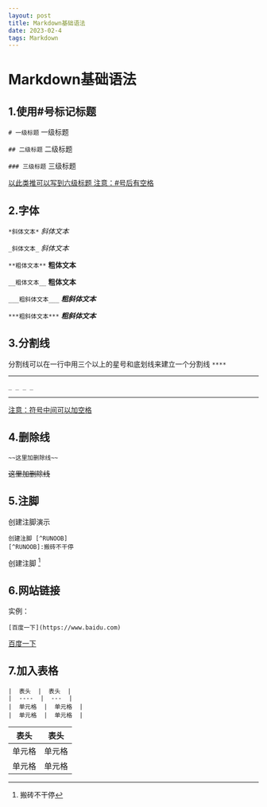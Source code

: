 ```yaml
---
layout: post
title: Markdown基础语法
date: 2023-02-4
tags: Markdown  
---
```




# Markdown基础语法


## 1.使用#号标记标题

`# 一级标题`    一级标题

`## 二级标题`   二级标题

`### 三级标题`  三级标题

<u>以此类推可以写到六级标题 注意：#号后有空格</u>

## 2.字体
`*斜体文本*`      *斜体文本*

`_斜体文本_`      _斜体文本_

`**粗体文本**`    **粗体文本**

`__粗体文本__`  __粗体文本__

`___粗斜体文本___`   ___粗斜体文本___

`***粗斜体文本***`   ***粗斜体文本***

## 3.分割线
分割线可以在一行中用三个以上的星号和底划线来建立一个分割线
`****`
****
`_ _ _ _`
____

<u>注意：符号中间可以加空格</u>

## 4.删除线
`~~这里加删除线~~`


~~这里加删除线~~

## 5.注脚
创建注脚演示
```
创建注脚 [^RUNOOB]
[^RUNOOB]:搬砖不干停
```
创建注脚 [^RUNOOB]
[^RUNOOB]:搬砖不干停

## 6.网站链接
实例：

`[百度一下](https://www.baidu.com)`

[百度一下](https://www.baidu.com)

## 7.加入表格
```
|  表头  |  表头  |
|  ----  |  ---  |
|  单元格  |  单元格  |
|  单元格  |  单元格  |
```
|  表头  |  表头  |
|  ----  |  ---  |
|  单元格  |  单元格  |
|  单元格  |  单元格  |

